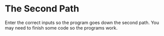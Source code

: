 # The Second Path

Enter the correct inputs so the program goes down the second path. You may need
to finish some code so the programs work.
